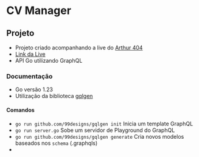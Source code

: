 # CV Manager


## Projeto
- Projeto criado acompanhando a live do [Arthur 404](https://www.youtube.com/@Arthur404dev)
- [Link da Live](https://www.youtube.com/live/NNW310-RZm4?si=e2lQfOuwKu86QSU3)
- API Go utilizando GraphQL

### Documentação
- Go versão 1.23
- Utilização da biblioteca [gqlgen](https://gqlgen.com/getting-started/)

#### Comandos
- `go run github.com/99designs/gqlgen init` Inicia um template GraphQL
- `go run server.go` Sobe um servidor de Playground do GraphQL
- `go run github.com/99designs/gqlgen generate` Cria novos modelos baseados nos `schema` (.graphqls)
- 